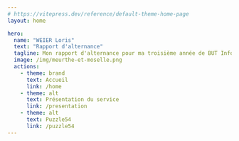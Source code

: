 ```yaml
---
# https://vitepress.dev/reference/default-theme-home-page
layout: home

hero:
  name: "WEIER Loris"
  text: "Rapport d'alternance"
  tagline: Mon rapport d'alternance pour ma troisième année de BUT Informatique
  image: /img/meurthe-et-moselle.png
  actions:
    - theme: brand
      text: Accueil
      link: /home
    - theme: alt
      text: Présentation du service
      link: /presentation
    - theme: alt
      text: Puzzle54
      link: /puzzle54
---
```


